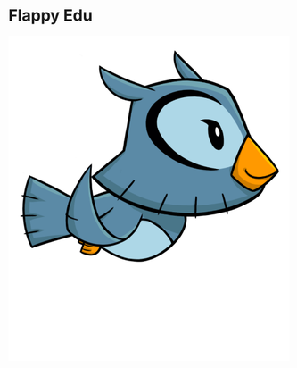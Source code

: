 # Flappy Edu
 
 
 [![EDU_Voando_001](sprites/bird/EDU_Voando_001.png)](sprites/bird/EDU_Voando_001.png)
